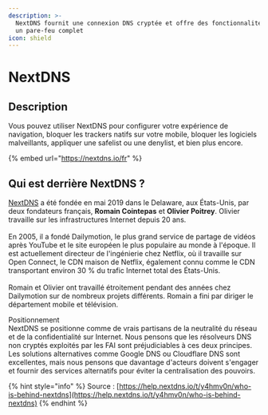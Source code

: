 ```yaml
---
description: >-
  NextDNS fournit une connexion DNS cryptée et offre des fonctionnalités comme
  un pare-feu complet
icon: shield
---
```


# NextDNS

## Description

Vous pouvez utiliser NextDNS pour configurer votre expérience de navigation, bloquer les trackers natifs sur votre mobile, bloquer les logiciels malveillants, appliquer une safelist ou une denylist, et bien plus encore.

{% embed url="https://nextdns.io/fr" %}

## Qui est derrière NextDNS ?

[NextDNS](https://nextdns.io/fr) a été fondée en mai 2019 dans le Delaware, aux États-Unis, par deux fondateurs français, **Romain Cointepas** et **Olivier Poitrey**. Olivier travaille sur les infrastructures Internet depuis 20 ans. \
\
En 2005, il a fondé Dailymotion, le plus grand service de partage de vidéos après YouTube et le site européen le plus populaire au monde à l'époque. Il est actuellement directeur de l'ingénierie chez Netflix, où il travaille sur Open Connect, le CDN maison de Netflix, également connu comme le CDN transportant environ 30 % du trafic Internet total des États-Unis. \
\
Romain et Olivier ont travaillé étroitement pendant des années chez Dailymotion sur de nombreux projets différents. Romain a fini par diriger le département mobile et télévision.

Positionnement\
NextDNS se positionne comme de vrais partisans de la neutralité du réseau et de la confidentialité sur Internet. Nous pensons que les résolveurs DNS non cryptés exploités par les FAI sont préjudiciables à ces deux principes. Les solutions alternatives comme Google DNS ou Cloudflare DNS sont excellentes, mais nous pensons que davantage d'acteurs doivent s'engager et fournir des services alternatifs pour éviter la centralisation des pouvoirs.

{% hint style="info" %}
Source : [https://help.nextdns.io/t/y4hmv0n/who-is-behind-nextdns](https://help.nextdns.io/t/y4hmv0n/who-is-behind-nextdns)
{% endhint %}
